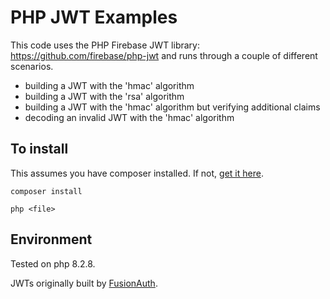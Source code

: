 # PHP JWT Examples

This code uses the PHP Firebase JWT library: https://github.com/firebase/php-jwt and runs through a couple of different scenarios.

* building a JWT with the 'hmac' algorithm
* building a JWT with the 'rsa' algorithm
* building a JWT with the 'hmac' algorithm but verifying additional claims
* decoding an invalid JWT with the 'hmac' algorithm

## To install

This assumes you have composer installed. If not, [get it here](https://getcomposer.org/doc/00-intro.md).

`composer install`

`php <file>`

## Environment

Tested on php 8.2.8.

JWTs originally built by [FusionAuth](http://fusionauth.io).
